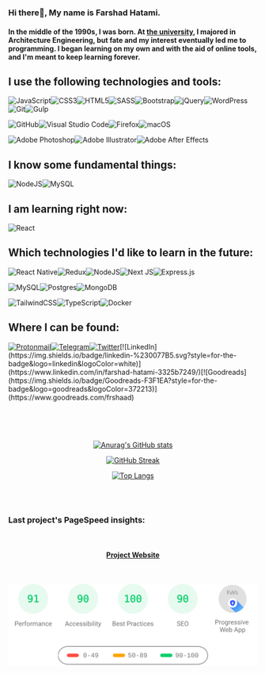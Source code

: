 ### Hi there👋, My name is Farshad Hatami.
#### In the middle of the 1990s, I was born. At [the university](https://en.wikipedia.org/wiki/Babol_Noshirvani_University_of_Technology), I majored in Architecture Engineering, but fate and my interest eventually led me to programming. I began learning on my own and with the aid of online tools, and I'm meant to keep learning forever.

## I use the following technologies and tools:
![JavaScript](https://img.shields.io/badge/javascript-%23323330.svg?style=for-the-badge&logo=javascript&logoColor=%23F7DF1E)![CSS3](https://img.shields.io/badge/css3-%231572B6.svg?style=for-the-badge&logo=css3&logoColor=white)![HTML5](https://img.shields.io/badge/html5-%23E34F26.svg?style=for-the-badge&logo=html5&logoColor=white)![SASS](https://img.shields.io/badge/SASS-hotpink.svg?style=for-the-badge&logo=SASS&logoColor=white)![Bootstrap](https://img.shields.io/badge/bootstrap-%23563D7C.svg?style=for-the-badge&logo=bootstrap&logoColor=white)![jQuery](https://img.shields.io/badge/jquery-%230769AD.svg?style=for-the-badge&logo=jquery&logoColor=white)![WordPress](https://img.shields.io/badge/WordPress-%23117AC9.svg?style=for-the-badge&logo=WordPress&logoColor=white)![Git](https://img.shields.io/badge/git-%23F05033.svg?style=for-the-badge&logo=git&logoColor=white)![Gulp](https://img.shields.io/badge/GULP-%23CF4647.svg?style=for-the-badge&logo=gulp&logoColor=white)

![GitHub](https://img.shields.io/badge/github-%23121011.svg?style=for-the-badge&logo=github&logoColor=white)![Visual Studio Code](https://img.shields.io/badge/Visual%20Studio%20Code-0078d7.svg?style=for-the-badge&logo=visual-studio-code&logoColor=white)![Firefox](https://img.shields.io/badge/Firefox-FF7139?style=for-the-badge&logo=Firefox-Browser&logoColor=white)![macOS](https://img.shields.io/badge/mac%20os-000000?style=for-the-badge&logo=macos&logoColor=F0F0F0)

![Adobe Photoshop](https://img.shields.io/badge/adobe%20photoshop-%2331A8FF.svg?style=for-the-badge&logo=adobe%20photoshop&logoColor=white)![Adobe Illustrator](https://img.shields.io/badge/adobe%20illustrator-%23FF9A00.svg?style=for-the-badge&logo=adobe%20illustrator&logoColor=white)![Adobe After Effects](https://img.shields.io/badge/Adobe%20After%20Effects-9999FF.svg?style=for-the-badge&logo=Adobe%20After%20Effects&logoColor=white)

## I know some fundamental things:
![NodeJS](https://img.shields.io/badge/node.js-6DA55F?style=for-the-badge&logo=node.js&logoColor=white)![MySQL](https://img.shields.io/badge/mysql-%2300f.svg?style=for-the-badge&logo=mysql&logoColor=white)

## I am learning right now:
![React](https://img.shields.io/badge/react-%2320232a.svg?style=for-the-badge&logo=react&logoColor=%2361DAFB)

## Which technologies I'd like to learn in the future:
![React Native](https://img.shields.io/badge/react_native-%2320232a.svg?style=for-the-badge&logo=react&logoColor=%2361DAFB)![Redux](https://img.shields.io/badge/redux-%23593d88.svg?style=for-the-badge&logo=redux&logoColor=white)![NodeJS](https://img.shields.io/badge/node.js-6DA55F?style=for-the-badge&logo=node.js&logoColor=white)![Next JS](https://img.shields.io/badge/Next-black?style=for-the-badge&logo=next.js&logoColor=white)![Express.js](https://img.shields.io/badge/express.js-%23404d59.svg?style=for-the-badge&logo=express&logoColor=%2361DAFB)

![MySQL](https://img.shields.io/badge/mysql-%2300f.svg?style=for-the-badge&logo=mysql&logoColor=white)![Postgres](https://img.shields.io/badge/postgres-%23316192.svg?style=for-the-badge&logo=postgresql&logoColor=white)![MongoDB](https://img.shields.io/badge/MongoDB-%234ea94b.svg?style=for-the-badge&logo=mongodb&logoColor=white)

![TailwindCSS](https://img.shields.io/badge/tailwindcss-%2338B2AC.svg?style=for-the-badge&logo=tailwind-css&logoColor=white)![TypeScript](https://img.shields.io/badge/typescript-%23007ACC.svg?style=for-the-badge&logo=typescript&logoColor=white)![Docker](https://img.shields.io/badge/docker-%230db7ed.svg?style=for-the-badge&logo=docker&logoColor=white)
<br/>

## Where I can be found:
[![Protonmail](https://img.shields.io/badge/ProtonMail-8B89CC?style=for-the-badge&logo=protonmail&logoColor=white)](mailto:frshaad@pm.me)[![Telegram](https://img.shields.io/badge/Telegram-2CA5E0?style=for-the-badge&logo=telegram&logoColor=white)](https://t.me/farshadhatami)[![Twitter](https://img.shields.io/badge/Twitter-%231DA1F2.svg?style=for-the-badge&logo=Twitter&logoColor=white)](https://twitter.com/frshaad_)[![LinkedIn](https://img.shields.io/badge/linkedin-%230077B5.svg?style=for-the-badge&logo=linkedin&logoColor=white)](https://www.linkedin.com/in/farshad-hatami-3325b7249/)[![Goodreads](https://img.shields.io/badge/Goodreads-F3F1EA?style=for-the-badge&logo=goodreads&logoColor=372213)](https://www.goodreads.com/frshaad)

<br/>
<br/>
<br/>

<div align="center">

[![Anurag's GitHub stats](https://github-readme-stats.vercel.app/api?username=frshaad&show_icons=true&theme=react&hide_border=true&border_radius=12.5)](https://github.com/anuraghazra/github-readme-stats)

[![GitHub Streak](https://streak-stats.demolab.com?user=frshaad&theme=react&hide_border=true&border_radius=12.5)](https://git.io/streak-stats)

[![Top Langs](https://github-readme-stats.vercel.app/api/top-langs/?username=frshaad&show_icons=true&theme=react&hide_border=true&border_radius=12.5&layout=compact&hide=html)](https://github.com/anuraghazra/github-readme-stats)

</div>


<br/>
<br/>

### Last project's PageSpeed insights:

<br/>

<h4 align="center"><a href="https://mahdibahmani.com">Project Website</a></h4>

<br/>

<p align="center">	<!-- (optional) center align -->
    <img src="./pagespeed-insights.herokuapp.svg" width="600px">
</p>
